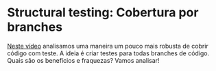 # Structural testing: Cobertura por branches

[Neste vídeo](https://drive.google.com/file/d/1nY3bIj8bJ2XpWrGwu7OckO4dEba2WmZU/view?usp=sharing) analisamos uma maneira um pouco mais robusta de cobrir código com teste. A ideia é criar testes para todas branches de código. Quais são os benefícios e fraquezas? Vamos analisar!